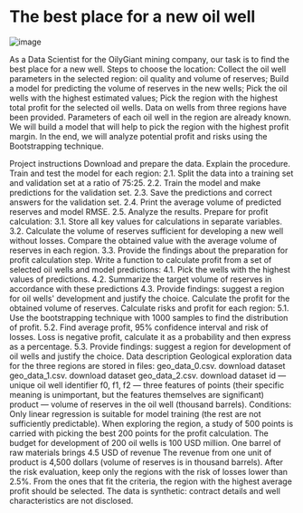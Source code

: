 # The best place for a new oil well

![image](https://user-images.githubusercontent.com/56832126/123948675-f945df00-d9a1-11eb-8914-83fb0301e7c3.png)


As a Data Scientist for the OilyGiant mining company, our task is to find the best place for a new well.
Steps to choose the location:
Collect the oil well parameters in the selected region: oil quality and volume of reserves;
Build a model for predicting the volume of reserves in the new wells;
Pick the oil wells with the highest estimated values;
Pick the region with the highest total profit for the selected oil wells.
Data on wells from three regions have been provided. Parameters of each oil well in the region are already known. We will build a model that will help to pick the region with the highest profit margin. In the end, we will analyze potential profit and risks using the Bootstrapping technique.


Project instructions
Download and prepare the data. Explain the procedure.
Train and test the model for each region:
2.1. Split the data into a training set and validation set at a ratio of 75:25.
2.2. Train the model and make predictions for the validation set.
2.3. Save the predictions and correct answers for the validation set.
2.4. Print the average volume of predicted reserves and model RMSE.
2.5. Analyze the results.
Prepare for profit calculation:
3.1. Store all key values for calculations in separate variables.
3.2. Calculate the volume of reserves sufficient for developing a new well without losses. Compare the obtained value with the average volume of reserves in each region.
3.3. Provide the findings about the preparation for profit calculation step.
Write a function to calculate profit from a set of selected oil wells and model predictions:
4.1. Pick the wells with the highest values of predictions.
4.2. Summarize the target volume of reserves in accordance with these predictions
4.3. Provide findings: suggest a region for oil wells' development and justify the choice. Calculate the profit for the obtained volume of reserves.
Calculate risks and profit for each region:
5.1. Use the bootstrapping technique with 1000 samples to find the distribution of profit.
5.2. Find average profit, 95% confidence interval and risk of losses. Loss is negative profit, calculate it as a probability and then express as a percentage.
5.3. Provide findings: suggest a region for development of oil wells and justify the choice.
Data description
Geological exploration data for the three regions are stored in files:
geo_data_0.csv. download dataset
geo_data_1.csv. download dataset
geo_data_2.csv. download dataset
id — unique oil well identifier
f0, f1, f2 — three features of points (their specific meaning is unimportant, but the features themselves are significant)
product — volume of reserves in the oil well (thousand barrels).
Conditions:
Only linear regression is suitable for model training (the rest are not sufficiently predictable).
When exploring the region, a study of 500 points is carried with picking the best 200 points for the profit calculation.
The budget for development of 200 oil wells is 100 USD million.
One barrel of raw materials brings 4.5 USD of revenue The revenue from one unit of product is 4,500 dollars (volume of reserves is in thousand barrels).
After the risk evaluation, keep only the regions with the risk of losses lower than 2.5%. From the ones that fit the criteria, the region with the highest average profit should be selected.
The data is synthetic: contract details and well characteristics are not disclosed.
